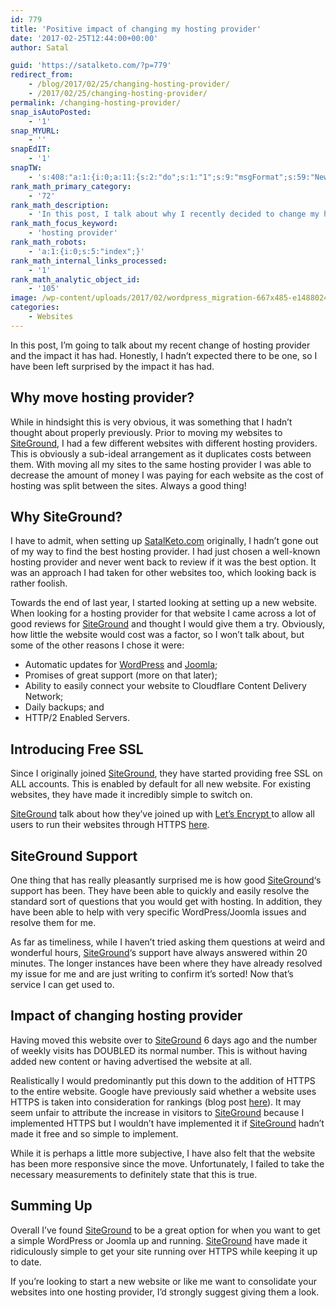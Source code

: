```yaml
---
id: 779
title: 'Positive impact of changing my hosting provider'
date: '2017-02-25T12:44:00+00:00'
author: Satal

guid: 'https://satalketo.com/?p=779'
redirect_from:
    - /blog/2017/02/25/changing-hosting-provider/
    - /2017/02/25/changing-hosting-provider/
permalink: /changing-hosting-provider/
snap_isAutoPosted:
    - '1'
snap_MYURL:
    - ''
snapEdIT:
    - '1'
snapTW:
    - 's:408:"a:1:{i:0;a:11:{s:2:"do";s:1:"1";s:9:"msgFormat";s:59:"New post (%TITLE%) has been published on %SITENAME% - %URL%";s:8:"attchImg";s:1:"1";s:9:"isAutoImg";s:1:"A";s:8:"imgToUse";s:0:"";s:9:"isAutoURL";s:1:"A";s:8:"urlToUse";s:0:"";s:8:"isPosted";s:1:"1";s:4:"pgID";s:18:"835470485878108160";s:7:"postURL";s:55:"https://twitter.com/SatalKeto/status/835470485878108160";s:5:"pDate";s:19:"2017-02-25 12:44:21";}}";'
rank_math_primary_category:
    - '72'
rank_math_description:
    - 'In this post, I talk about why I recently decided to change my hosting provider to SiteGround and the positive impact it has had on my website.'
rank_math_focus_keyword:
    - 'hosting provider'
rank_math_robots:
    - 'a:1:{i:0;s:5:"index";}'
rank_math_internal_links_processed:
    - '1'
rank_math_analytic_object_id:
    - '105'
image: /wp-content/uploads/2017/02/wordpress_migration-667x485-e1488024160337-1.jpg
categories:
    - Websites
---
```


In this post, I’m going to talk about my recent change of hosting provider and the impact it has had. Honestly, I hadn’t expected there to be one, so I have been left surprised by the impact it has had.

## Why move hosting provider?

While in hindsight this is very obvious, it was something that I hadn’t thought about properly previously. Prior to moving my websites to [SiteGround](https://samjenkins.com/SiteGround), I had a few different websites with different hosting providers. This is obviously a sub-ideal arrangement as it duplicates costs between them. With moving all my sites to the same hosting provider I was able to decrease the amount of money I was paying for each website as the cost of hosting was split between the sites. Always a good thing!

## Why SiteGround?

I have to admit, when setting up [SatalKeto.com](https://samjenkins.com) originally, I hadn’t gone out of my way to find the best hosting provider. I had just chosen a well-known hosting provider and never went back to review if it was the best option. It was an approach I had taken for other websites too, which looking back is rather foolish.

Towards the end of last year, I started looking at setting up a new website. When looking for a hosting provider for that website I came across a lot of good reviews for [SiteGround](https://samjenkins.com/SiteGround) and thought I would give them a try. Obviously, how little the website would cost was a factor, so I won’t talk about, but some of the other reasons I chose it were:

- Automatic updates for [WordPress](https://www.siteground.co.uk/tutorials/wordpress/siteground-autoupdate.htm) and [Joomla](https://www.siteground.co.uk/tutorials/joomla/joomla-autoupdate.htm);
- Promises of great support (more on that later);
- Ability to easily connect your website to Cloudflare Content Delivery Network;
- Daily backups; and
- HTTP/2 Enabled Servers.

## Introducing Free SSL

Since I originally joined [SiteGround](https://samjenkins.com/SiteGround), they have started providing free SSL on ALL accounts. This is enabled by default for all new website. For existing websites, they have made it incredibly simple to switch on.

[SiteGround](https://samjenkins.com/SiteGround) talk about how they’ve joined up with [Let’s Encrypt ](https://letsencrypt.org/)to allow all users to run their websites through HTTPS [here](https://www.siteground.com/blog/lets-encrypt/).

## SiteGround Support

One thing that has really pleasantly surprised me is how good [SiteGround](https://samjenkins.com/SiteGround)‘s support has been. They have been able to quickly and easily resolve the standard sort of questions that you would get with hosting. In addition, they have been able to help with very specific WordPress/Joomla issues and resolve them for me.

As far as timeliness, while I haven’t tried asking them questions at weird and wonderful hours, [SiteGround](https://samjenkins.com/SiteGround)‘s support have always answered within 20 minutes. The longer instances have been where they have already resolved my issue for me and are just writing to confirm it’s sorted! Now that’s service I can get used to.

## Impact of changing hosting provider

Having moved this website over to [SiteGround](https://samjenkins.com/SiteGround) 6 days ago and the number of weekly visits has DOUBLED its normal number. This is without having added new content or having advertised the website at all.

Realistically I would predominantly put this down to the addition of HTTPS to the entire website. Google have previously said whether a website uses HTTPS is taken into consideration for rankings (blog post [here](https://webmasters.googleblog.com/2014/08/https-as-ranking-signal.html)). It may seem unfair to attribute the increase in visitors to [SiteGround](https://samjenkins.com/SiteGround) because I implemented HTTPS but I wouldn’t have implemented it if [SiteGround](https://samjenkins.com/SiteGround) hadn’t made it free and so simple to implement.

While it is perhaps a little more subjective, I have also felt that the website has been more responsive since the move. Unfortunately, I failed to take the necessary measurements to definitely state that this is true.

## Summing Up

Overall I’ve found [SiteGround](https://samjenkins.com/SiteGround) to be a great option for when you want to get a simple WordPress or Joomla up and running. [SiteGround](https://samjenkins.com/SiteGround) have made it ridiculously simple to get your site running over HTTPS while keeping it up to date.

If you’re looking to start a new website or like me want to consolidate your websites into one hosting provider, I’d strongly suggest giving them a look.